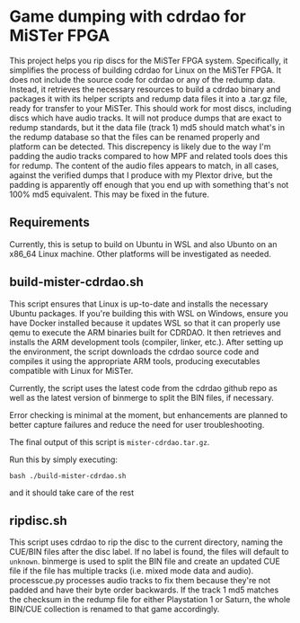 # Game dumping with cdrdao for MiSTer FPGA

This project helps you rip discs for the MiSTer FPGA system. Specifically, it simplifies the process of building cdrdao for Linux on the MiSTer FPGA. It does not include the source code for cdrdao or any of the redump data. Instead, it retrieves the necessary resources to build a cdrdao binary and packages it with its helper scripts and redump data files it into a .tar.gz file, ready for transfer to your MiSTer. This should work for most discs, including discs which have audio tracks. It will not produce dumps that are exact to redump standards, but it the data file (track 1) md5 should match what's in the redump database so that the files can be renamed properly and platform can be detected. This discrepency is likely due to the way I'm padding the audio tracks compared to how MPF and related tools does this for redump. The content of the audio files appears to match, in all cases, against the verified dumps that I produce with my Plextor drive, but the padding is apparently off enough that you end up with something that's not 100% md5 equivalent. This may be fixed in the future.

## Requirements

Currently, this is setup to build on Ubuntu in WSL and also Ubunto on an x86_64 Linux machine. Other platforms will be investigated as needed.

## build-mister-cdrdao.sh

This script ensures that Linux is up-to-date and installs the necessary Ubuntu packages. If you're building this with WSL on Windows, ensure you have Docker installed because it updates WSL so that it can properly use qemu to execute the ARM binaries built for CDRDAO. It then retrieves and installs the ARM development tools (compiler, linker, etc.). After setting up the environment, the script downloads the cdrdao source code and compiles it using the appropriate ARM tools, producing executables compatible with Linux for MiSTer.

Currently, the script uses the latest code from the cdrdao github repo as well as the latest version of binmerge to split the BIN files, if necessary.

Error checking is minimal at the moment, but enhancements are planned to better capture failures and reduce the need for user troubleshooting.

The final output of this script is `mister-cdrdao.tar.gz`.

Run this by simply executing:

`bash ./build-mister-cdrdao.sh`

and it should take care of the rest

## ripdisc.sh

This script uses cdrdao to rip the disc to the current directory, naming the CUE/BIN files after the disc label. If no label is found, the files will default to `unknown`. binmerge is used to split the BIN file and create an updated CUE file if the file has multiple tracks (i.e. mixed mode data and audio). processcue.py processes audio tracks to fix them because they're not padded and have their byte order backwards. If the track 1 md5 matches the checksum in the redump file for either Playstation 1 or Saturn, the whole BIN/CUE collection is renamed to that game accordingly.

